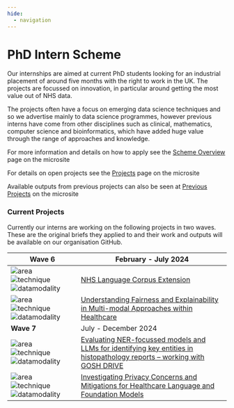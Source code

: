 ```yaml
---
hide:
  - navigation
---
```


# PhD Intern Scheme

Our internships are aimed at current PhD students looking for an industrial placement of around five months with the right to work in the UK. The projects are focussed on innovation, in particular around getting the most value out of NHS data.

The projects often have a focus on emerging data science techniques and so we advertise mainly to data science programmes, however previous interns have come from other disciplines such as clinical, mathematics, computer science and bioinformatics, which have added huge value through the range of approaches and knowledge.

For more information and details on how to apply see the [Scheme Overview](https://nhsx.github.io/nhsx-internship-projects/overview.html) page on the microsite

For details on open projects see the [Projects](https://nhsx.github.io/nhsx-internship-projects/projects.html) page on the microsite

Available outputs from previous projects can also be seen at [Previous Projects](https://nhsx.github.io/nhsx-internship-projects/completed.html) on the microsite

### Current Projects 
Currently our interns are working on the following projects in two waves.  These are the original briefs they applied to and their work and outputs will be available on our organisation GitHub.



|**Wave 6** | February - July 2024 |
|---|---|
|![area](https://img.shields.io/badge/NLP-yellow) &nbsp; ![technique](https://img.shields.io/badge/Curation-lightgrey) &nbsp; ![datamodality](https://img.shields.io/badge/MultiModal-blueviolet)|[NHS Language Corpus Extension](https://nhsx.github.io/nhsx-internship-projects/nhs-language-corpus/)|
|![area](https://img.shields.io/badge/Explainability-orange) &nbsp; ![technique](https://img.shields.io/badge/Fairness-lightgrey) &nbsp; ![datamodality](https://img.shields.io/badge/MultiModal-blueviolet) | [Understanding Fairness and Explainability in Multi-modal Approaches within Healthcare](https://nhsx.github.io/nhsx-internship-projects/advances-modalities-explainability/)|
|**Wave 7**|  July - December 2024 |
|![area](https://img.shields.io/badge/NLP-yellow) &nbsp; ![technique](https://img.shields.io/badge/NER-lightgrey) &nbsp; ![datamodality](https://img.shields.io/badge/Text-9cf) |[Evaluating NER-focussed models and LLMs for identifying key entities in histopathology reports – working with GOSH DRIVE](https://nhsx.github.io/nhsx-internship-projects/eval-ner-histopathology-goshdrive/)|
|![area](https://img.shields.io/badge/NLP-yellow) &nbsp; ![technique](https://img.shields.io/badge/Foundation-lightgrey) &nbsp; ![datamodality](https://img.shields.io/badge/MultiModal-blueviolet) | [Investigating Privacy Concerns and Mitigations for Healthcare Language and Foundation Models](https://nhsx.github.io/nhsx-internship-projects/language-foundation-privacy-concern-mitigation/)|
